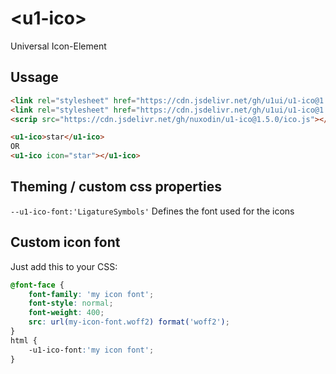# &lt;u1-ico&gt;
Universal Icon-Element

## Ussage

```html
<link rel="stylesheet" href="https://cdn.jsdelivr.net/gh/u1ui/u1-ico@1.5.0/font/Material Icons.css">
<link rel="stylesheet" href="https://cdn.jsdelivr.net/gh/u1ui/u1-ico@1.5.0/ico.css">
<scrip src="https://cdn.jsdelivr.net/gh/nuxodin/u1-ico@1.5.0/ico.js"></script>

<u1-ico>star</u1-ico>
OR
<u1-ico icon="star"></u1-ico>
```

## Theming / custom css properties
`--u1-ico-font:'LigatureSymbols'` Defines the font used for the icons  


## Custom icon font
Just add this to your CSS:

```css
@font-face {
    font-family: 'my icon font';
    font-style: normal;
    font-weight: 400;
    src: url(my-icon-font.woff2) format('woff2');
}
html {
    -u1-ico-font:'my icon font';
}
```

